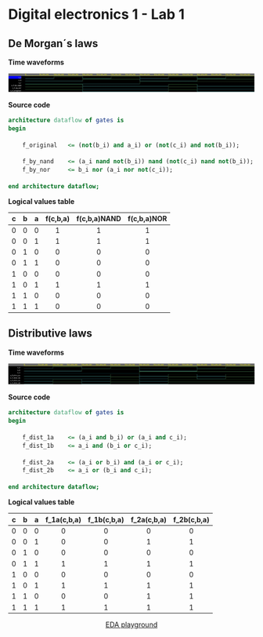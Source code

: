 # Digital electronics 1 - Lab 1

## De Morgan´s laws

**Time waveforms**

![Screenshot výsledných hodnôt](images/demorgan.JPG)


**Source code**
```vhdl
architecture dataflow of gates is
begin
	
    f_original   <= (not(b_i) and a_i) or (not(c_i) and not(b_i));
	
    f_by_nand    <= (a_i nand not(b_i)) nand (not(c_i) nand not(b_i));
    f_by_nor     <= b_i nor (a_i nor not(c_i));

end architecture dataflow;
```


**Logical values table**

| **c** | **b** |**a** | **f(c,b,a)** | **f(c,b,a)NAND** | **f(c,b,a)NOR** |
| :-: | :-: | :-: | :-: | :-: | :-: |
| 0 | 0 | 0 | 1 | 1 | 1 |
| 0 | 0 | 1 | 1 | 1 | 1 |
| 0 | 1 | 0 | 0 | 0 | 0 |
| 0 | 1 | 1 | 0 | 0 | 0 |
| 1 | 0 | 0 | 0 | 0 | 0 |
| 1 | 0 | 1 | 1 | 1 | 1 |
| 1 | 1 | 0 | 0 | 0 | 0 |
| 1 | 1 | 1 | 0 | 0 | 0 |




## Distributive laws

**Time waveforms**

![Screenshot výsledných hodnôt](images/distributive.JPG)


**Source code**
```vhdl
architecture dataflow of gates is
begin
	
    f_dist_1a    <= (a_i and b_i) or (a_i and c_i);
    f_dist_1b	 <= a_i and (b_i or c_i);
    
    f_dist_2a	 <= (a_i or b_i) and (a_i or c_i);
    f_dist_2b	 <= a_i or (b_i and c_i);

end architecture dataflow;
```


**Logical values table**

| **c** | **b** |**a** | **f_1a(c,b,a)** | **f_1b(c,b,a)** | **f_2a(c,b,a)** | **f_2b(c,b,a)** |
| :-: | :-: | :-: | :-: | :-: | :-: | :-: |
| 0 | 0 | 0 | 0 | 0 | 0 | 0 |
| 0 | 0 | 1 | 0 | 0 | 1 | 1 |
| 0 | 1 | 0 | 0 | 0 | 0 | 0 |
| 0 | 1 | 1 | 1 | 1 | 1 | 1 |
| 1 | 0 | 0 | 0 | 0 | 0 | 0 |
| 1 | 0 | 1 | 1 | 1 | 1 | 1 |
| 1 | 1 | 0 | 0 | 0 | 1 | 1 |
| 1 | 1 | 1 | 1 | 1 | 1 | 1 |



<p align="center"> <a href="https://www.edaplayground.com/x/jBKA">EDA playground</a> </p>
